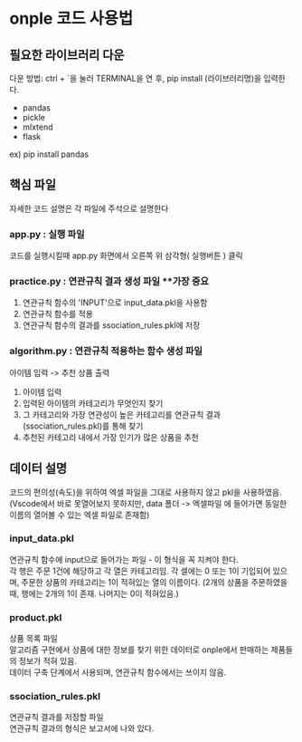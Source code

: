 # onple 코드 사용법

## 필요한 라이브러리 다운
다운 방법: ctrl + `을 눌러 TERMINAL을 연 후, pip install (라이브러리명)을 입력한다.  
- pandas
- pickle
- mlxtend
- flask

ex) pip install pandas

## 핵심 파일
자세한 코드 설명은 각 파일에 주석으로 설명한다

### app.py : 실행 파일
코드를 실행시킬때 app.py 화면에서 오른쪽 위 삼각형( 실행버튼 ) 클릭

### practice.py : 연관규칙 결과 생성 파일 **가장 중요
1. 연관규칙 함수의 'INPUT'으로 input_data.pkl을 사용함
2. 연관규칙 함수를 적용
3. 연관규칙 함수의 결과를 ssociation_rules.pkl에 저장

### algorithm.py : 연관규칙 적용하는 함수 생성 파일
아이템 입력 -> 추천 상품 출력  
1. 아이템 입력
2. 입력된 아이템의 카테고리가 무엇인지 찾기
3. 그 카테고리와 가장 연관성이 높은 카테고리를 연관규칙 결과(ssociation_rules.pkl)를 통해 찾기  
4. 추천된 카테고리 내에서 가장 인기가 많은 상품을 추천


## 데이터 설명
코드의 편의성(속도)을 위하여 엑셀 파일을 그대로 사용하지 않고 pkl을 사용하였음.  
(Vscode에서 바로 못열어보지 못하지만, data 폴더 -> 엑셀파일 에 들어가면 동일한 이름의 열어볼 수 있는 엑셀 파일로 존재함)


### input_data.pkl
연관규칙 함수에 input으로 들어가는 파일 - 이 형식을 꼭 지켜야 한다.  
각 행은 주문 1건에 해당하고 각 열은 카테고리임. 각 셀에는 0 또는 1이 기입되어 있으며, 주문한 상품의 카테고리는 1이 적혀있는 열의 이름이다. (2개의 상품을 주문하였을 때, 행에는 2개의 1이 존재. 나머지는 0이 적혀있음.)

### product.pkl
상품 목록 파일  
알고리즘 구현에서 상품에 대한 정보를 찾기 위한 데이터로 onple에서 판매하는 제품들의 정보가 적혀 있음.  
데이터 구축 단계에서 사용되며, 연관규칙 함수에서는 쓰이지 않음.

### ssociation_rules.pkl
연관규칙 결과를 저장할 파일  
연관규칙 결과의 형식은 보고서에 나와 있다.